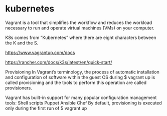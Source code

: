 # kubernetes


Vagrant is a tool that simplifies the workflow and reduces the workload necessary to run and operate virtual machines (VMs) on your computer. 

K8s comes from “Kubernetes” where there are eight characters between the K and the S. 

https://www.vagrantup.com/docs

https://rancher.com/docs/k3s/latest/en/quick-start/

Provisioning
In Vagrant’s terminology, the process of automatic installation and configuration of software within the guest OS during $ vagrant up is called provisioning and the tools to perform this operation are called provisioners.

Vagrant has built-in support for many popular configuration management tools:
Shell scripts
Puppet
Ansible
Chef
By default, provisioning is executed only during the first run of $ vagrant up
